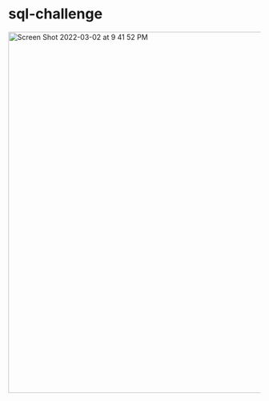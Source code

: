 # sql-challenge 

<img width="722" alt="Screen Shot 2022-03-02 at 9 41 52 PM" src="https://user-images.githubusercontent.com/97485985/156491974-9e7c639f-48a1-4dc5-a20b-2da38602ce8a.png">
